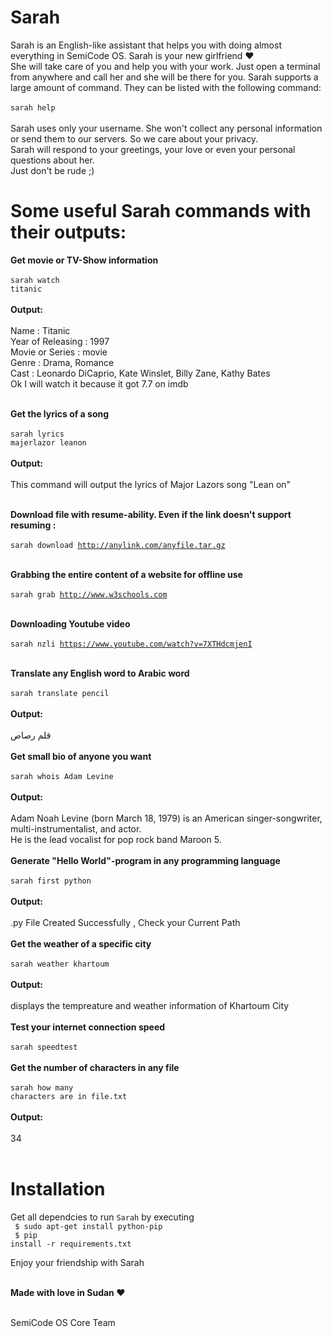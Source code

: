 # Sarah 
Sarah is an English-like assistant that helps you with doing almost everything in SemiCode OS. Sarah is your new girlfriend &hearts;<br />She will take care of you and help you with your work. Just open a terminal from anywhere and call her and she will be there for you. 
Sarah supports a large amount of command. They can be listed with the following command:<br /><br />
<code>sarah help</code><br /><br />
Sarah uses only your username. She won't collect any personal information or send them to our servers. So we care about your privacy.<br />
Sarah will respond to your greetings, your love or even your personal questions about her.<br /> Just don't be rude ;)

# Some useful Sarah commands with their outputs: <br />

<b>Get movie or TV-Show information</b><br /><br />
<code>sarah watch titanic</code><br /><br />
<b>Output:</b><br /><br />
Name : Titanic <br />
Year of Releasing : 1997<br />
Movie or Series : movie<br />
Genre : Drama, Romance<br />
Cast : Leonardo DiCaprio, Kate Winslet, Billy Zane, Kathy Bates<br />
Ok I will watch it because it got 7.7 on imdb <br /><br />

<b>Get the lyrics of a song </b><br /><br />
<code>sarah lyrics majerlazor leanon</code><br /><br />
<b>Output: </b><br /><br />
This command will output the lyrics of Major Lazors song "Lean on"<br /><br />

<b>Download file with resume-ability. Even if the link doesn't support resuming :</b> <br /><br />
<code>sarah download http://anylink.com/anyfile.tar.gz</code><br /><br />

<b>Grabbing the entire content of a website for offline use </b><br /><br />
<code>sarah grab http://www.w3schools.com</code> <br /><br />

<b>Downloading Youtube video </b><br /><br />
<code>sarah nzli https://www.youtube.com/watch?v=7XTHdcmjenI</code><br /><br />

<b>Translate any English word to Arabic word </b><br /><br />
<code>sarah translate pencil</code><br /><br />
<b>Output:</b> <br /><br />
قلم رصاص<br />
<br />
<b>Get small bio of anyone you want</b> <br /><br />
<code>sarah whois Adam Levine</code><br /><br />
<b>Output: </b><br /><br />
Adam Noah Levine (born March 18, 1979) is an American singer-songwriter, multi-instrumentalist, and actor. <br />
He is the lead vocalist for pop rock band Maroon 5.<br /><br />
<b> Generate "Hello World"-program in any programming language </b><br /><br />
<code>sarah first python</code><br /><br />
<b>Output: </b><br /><br />
.py File Created Successfully , Check your Current Path <br /><br />
<b>Get the weather of a specific city </b><br /><br />
<code>sarah weather khartoum</code><br /><br />
<b>Output: </b><br /><br />
displays the tempreature and weather information of Khartoum City <br /><br />
<b>Test your internet connection speed </b><br /><br />
<code>sarah speedtest</code><br /><br />
<b>Get the number of characters in any file </b><br /><br />
<code>sarah how many characters are in file.txt</code><br /><br />
<b>Output: </b><br /><br />
34 <br /><br />


# Installation
Get all dependcies to run `Sarah` by executing <br />
<code> $ sudo apt-get install python-pip </code> <br />
<code> $ pip install -r requirements.txt </code>


Enjoy your friendship with Sarah <br /><br />

<b>Made with love in Sudan &hearts; </b><br /><br />

SemiCode OS Core Team<br />












